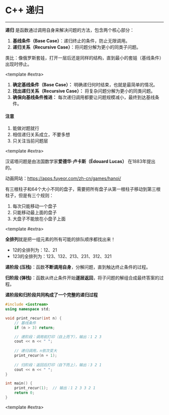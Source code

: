 # C++ 递归

---

<CCollapseGroup>

<CCollapse title="什么是递归？">

**递归** 是函数通过调用自身来解决问题的方法，包含两个核心部分：
1. **基线条件（Base Case）**：递归终止的条件，防止无限调用。
2. **递归关系（Recursive Case）**：将问题分解为更小的同类子问题。

类比：像俄罗斯套娃，打开一层后还是同样的结构，直到最小的套娃（基线条件）出现时停止。

<template #extra>
    <CBadge text="核心概念" variant="outline" color="#ff4d4f" />
</template>
</CCollapse>

<CCollapse title="如何编写递归函数？">

1. **确定基线条件（Base Case）：** 明确递归何时结束，也就是最简单的情况。
2. **找出递归关系（Recursive Case）：** 将复杂问题分解为更小的同类问题。
3. **确保向基线条件推进：** 每次递归调用都要让问题规模减小，最终到达基线条件。

#### 注意

1. 能做对题就行
2. 相信递归关系成立，不要多想
3. 只关注当前问题层


<template #extra>
    <CBadge text="重点" variant="outline" color="#ff4d4f" />
</template>
</CCollapse>

<CCollapse title="什么是汉诺塔问题？">

汉诺塔问题是由法国数学家**爱德华·卢卡斯（Édouard Lucas）** 在1883年提出的。

动画网站：https://apps.fuyeor.com/zh-cn/games/hanoi/

有三根柱子和64个大小不同的盘子，需要把所有盘子从第一根柱子移动到第三根柱子，但是有三个规则：

1. 每次只能移动一个盘子
2. 只能移动最上面的盘子
3. 大盘子不能放在小盘子上面

<template #extra>
    <CBadge text="经典递归问题" variant="outline" color="#722ed1" />
</template>
</CCollapse>

<CCollapse title="什么是全排列？">

**全排列**就是把一组元素的所有可能的排队顺序都找出来！

- 12的全排列为：12、21
- 123的全排列为：123、132、213、231、312、321

</CCollapse>

<CCollapse title="什么是递阶段、什么是归阶段？">

**递阶段 (压栈)**：函数**不断调用自身**，分解问题，直到触达终止条件的过程。

**归阶段 (弹栈)**：函数从终止条件开始**逐层返回**，将子问题的解组合成最终答案的过程。

**递阶段和归阶段共同构成了一个完整的递归过程**

```cpp
#include <iostream>
using namespace std;

void print_recur(int n) {
    // 基线条件
    if (n > 3) return;

    // 递阶段：调用前打印（自上而下），输出：1 2 3
    cout << n << " ";  
    
    // 递归调用，n依次变大
    print_recur(n + 1); 
    
    // 归阶段：返回后打印（自下而上），输出：3 2 1
    cout << n << " ";  
}

int main() {
    print_recur(1);  // 输出：1 2 3 3 2 1
    return 0;
}
```
<template #extra>
    <CBadge text="深入理解" variant="outline" color="#13c2c2" />
</template>
</CCollapse>

</CCollapseGroup>





